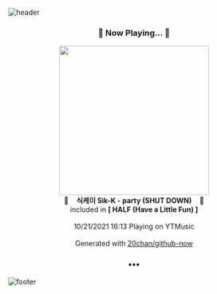 ![header](https://capsule-render.vercel.app/api?type=wave&height=170&section=header&text=Hi.%20I'm%20SHIFT&fontColor=090707&fontAlignX=45&fontAlignY=65&fontSize=100)

<h3 align="center">🎵 Now Playing... 🎵</h3>
<p align="center">
  <a href="https://music.youtube.com/watch?v=jhnTY4Dp4Lg">
    <img width="300" src="https://lh3.googleusercontent.com/9nrpxed3lKVTImN0qRGbeJhanyH3xFbmchcMVvO8hlEJAxBdh9q4XwqlN_OIyuEJYEuX2qqJ1-0lVHAqjw">
  </a>
  <br>
  🎵&nbsp&nbsp&nbsp <b>식케이 Sik-K - party (SHUT DOWN)</b> &nbsp&nbsp&nbsp🎵
  <br>
  included in <b>[ HALF (Have a Little Fun) ]</b>
  
  <br />
  <br />
  10/21/2021 16:13 Playing on YTMusic
  <br />
  <br />
  Generated with <a href="https://github.com/20chan/github-now">20chan/github-now</a>
</p>

<h3 align="center">•••</h3>

![footer](https://capsule-render.vercel.app/api?type=wave&height=150&section=footer)
